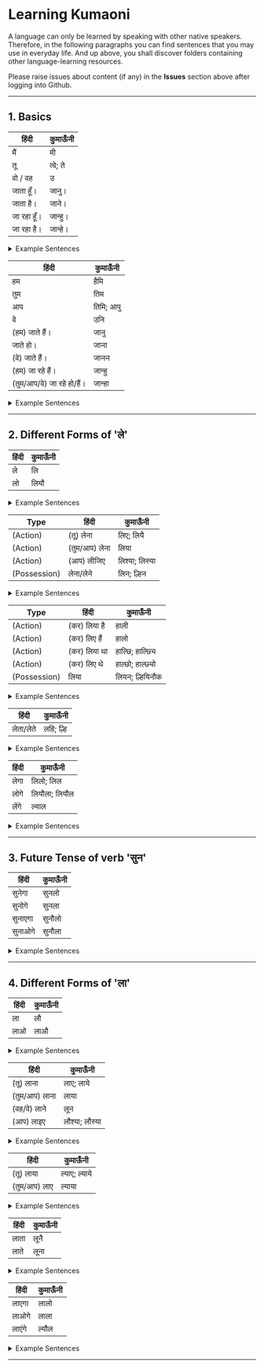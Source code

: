 # Learning Kumaoni
A language can only be learned by speaking with other native speakers. Therefore, in the following paragraphs you can find sentences that you may use in everyday life. And up above, you shall discover folders containing other language-learning resources.

Please raise issues about content (if any) in the **Issues** section above after logging into Github.

---

## 1. Basics
हिंदी | कुमाऊँनी 
--- | --- 
मैं | मी
तू | त्वे; ते
वो / वह | उ
जाता हूँ। | जानु।
जाता है। | जाने।
जा रहा हूँ। | जान्हु।
जा रहा है। | जान्हे।

<details><summary>Example Sentences</summary>
<p>

हिंदी | कुमाऊँनी | | हिंदी | कुमाऊँनी 
--- | --- | --- | --- | --- 
मैं जाता हूँ। | मी जानु। | | मैं जा रहा हूँ। | मी जान्हु।
तू जाता है। | त्वे जाने। | | तू जा रहा है। | त्वे जान्है।
वो जाता है। | उ जाने। | | वो जा रहा है। | उ जान्है।
</p>
</details>


हिंदी | कुमाऊँनी 
--- | --- 
हम | हैमि
तुम | तिम
आप | तिमि; आपु
वे | उनि
(हम) जाते हैं। | जानु
जाते हो। | जाना
(वे) जाते हैं। | जानन
(हम) जा रहे हैं। | जान्हु
(तुम/आप/वे) जा रहे हो/हैं। | जान्हा

<details><summary>Example Sentences</summary>
<p>

हिंदी | कुमाऊँनी | | हिंदी | कुमाऊँनी
--- | --- | --- | --- | ---
हम जाते हैं। | हैमि जानु। | | हम जा रहे हैं। | हैमि जान्हु।
तुम जाते हो। | तिम जाना। | | तुम जा रहे हो। | तिम जान्हा।
आप जाते हो। | तिमि जाना। | | आप जा रहे हो। | तिमि जान्हा।
वे जाते हैं। | उनि जानन। | | वे जा रहे हैं। | उनि जान्हा।
</p>
</details>

---

## 2. Different Forms of 'ले'
हिंदी | कुमाऊँनी 
--- | --- 
ले | लि
लो | लियौ

<details><summary>Example Sentences</summary>
<p>

हिंदी | कुमाऊँनी | | हिंदी | कुमाऊँनी
--- | --- | --- | --- | ---
कर ले। | करि लि। | | कर लो। | करि लियौ।
</p>
</details>


Type | हिंदी | कुमाऊँनी 
--- | --- | --- 
(Action) | (तू) लेना | लिए; लियै
(Action) | (तुम/आप) लेना | लिया
(Action) | (आप) लीजिए | लिश्या; लिस्या
(Possession) | लेना/लेने | लिन; ल्हिन

<details><summary>Example Sentences</summary>
<p>

Type | हिंदी | कुमाऊँनी | Type | हिंदी | कुमाऊँनी
--- | --- | --- | --- | --- | ---
(Action) | तू मिठाई खा लेना। | त्वे मिठै खै लिए। | (Action) | तुम मिठाई खा लेना। | तिम मिठै खै लिया।
(Possession) | उसको कुछ लेना है। | वीहे केइ लिन छ। | (Action) | आप मिठाई खा लीजिए। | तिमि मिठै खै लिश्या।
</p>
</details>


Type | हिंदी | कुमाऊँनी 
--- | --- | --- 
(Action) | (कर) लिया है | हाली
(Action) | (कर) लिए हैं | हालो
(Action) | (कर) लिया था | हाल्छि; हाल्छ्यि
(Action) | (कर) लिए थे | हाल्छो; हाल्छ्यो
(Possession) | लिया | लियन; ल्हियिनौक

<details><summary>Example Sentences</summary>
<p>

Type | हिंदी | कुमाऊँनी | | हिंदी | कुमाऊँनी
--- | --- | --- | --- | --- | ---
(Action) | उसने काम कर लिया है। | वील बुति करिहाली। | | उन्होंने काम कर लिए हैं। | उनील बुति करिहालो।
(Possession) | उसने सामान लिया है। | वील सामान लियन छ। | | | 
</p>
</details>


हिंदी | कुमाऊँनी 
--- | --- 
लेता/लेते | लहि; ल्हि

<details><summary>Example Sentences</summary>
<p>

Type | हिंदी | कुमाऊँनी | Type | हिंदी | कुमाऊँनी
--- | --- | --- | --- | --- | ---
(Action) | वह काम कर लेता है। | उ बुति करि लहि छ। | (Possession) | वह कुछ लेता है। | उ केइ लहि छ।
</p>
</details>


हिंदी | कुमाऊँनी 
--- | --- 
लेगा | लिलो; लिल
लोगे | लियौला; लियौल
लेंगे | ल्याल

<details><summary>Example Sentences</summary>
<p>

हिंदी | कुमाऊँनी | | हिंदी | कुमाऊँनी | | हिंदी | कुमाऊँनी
--- | --- | --- | --- | --- | --- | --- | ---
कर लेगा। | करि लिलो। | | कर लोगे। | करि लियौला। | | कर लेंगे। | करि ल्याल।
</p>
</details>

---

## 3. Future Tense of verb 'सुन'
हिंदी | कुमाऊँनी 
--- | --- 
सुनेगा | सुनलो
सुनोगे | सुनला
सुनाएगा | सुनौलो
सुनाओगे | सुनौला

<details><summary>Example Sentences</summary>
<p>

हिंदी | कुमाऊँनी | | हिंदी | कुमाऊँनी
--- | --- | --- | --- | ---
तू सुनेगा। | त्वे सुनलो। | | तुम सुनोगे। | तिम सुनला।
तू सुनाएगा। | त्वे सुनौलो। | | तुम सुनाओगे। | तिम सुनौला।
</p>
</details>

---

## 4. Different Forms of 'ला'
हिंदी | कुमाऊँनी 
--- | --- 
ला | लौ
लाओ | लाऔ

<details><summary>Example Sentences</summary>
<p>

हिंदी | कुमाऊँनी | | हिंदी | कुमाऊँनी
--- | --- | --- | --- | ---
यहाँ ला। | याँ लौ। | | यहाँ लाओ। | याँ लाऔ।
</p>
</details>
 

हिंदी | कुमाऊँनी 
--- | --- 
(तू) लाना | लाए; लाये
(तुम/आप) लाना | लाया
(वह/वे) लाने | लून
(आप) लाइए | लौश्या; लौस्या
 
<details><summary>Example Sentences</summary>
<p>

हिंदी | कुमाऊँनी |  | हिंदी | कुमाऊँनी
--- | --- | --- | --- | ---
तू मिठाई लाना। | त्वे मिठै लाए। |  | तुम मिठाई लाना। | तिम मिठै लाया।
आप मिठाई लाइए। | तिमि मिठै लौश्या। |  | वे लाने गए हैं। | उनि लून गे छ।
</p>
</details>


हिंदी | कुमाऊँनी 
--- | --- 
(तू) लाया | ल्याए; ल्याये
(तुम/आप) लाए | ल्याया

<details><summary>Example Sentences</summary>
<p>

हिंदी | कुमाऊँनी | | हिंदी | कुमाऊँनी
--- | --- | --- | --- | ---
अनुज मिठाई लाया। | भुला मिठै ल्याए। | | अग्रज मिठाई लाए। | दाज्यू मिठै ल्याया।
</p>
</details>


हिंदी | कुमाऊँनी 
--- | --- 
लाता | लूनै
लाते | लूना

<details><summary>Example Sentences</summary>
<p>

हिंदी | कुमाऊँनी |  | हिंदी | कुमाऊँनी
--- | --- | --- | --- | ---
वह कुछ लाता है। | उ केइ लूनै छै। |  | वे कुछ लाते है। | उनि केइ लूना छ।
</p>
</details>


हिंदी | कुमाऊँनी 
--- | --- 
लाएगा | लालो
लाओगे | लाला
लाएंगे | ल्यौल

<details><summary>Example Sentences</summary>
<p>

हिंदी | कुमाऊँनी | | हिंदी | कुमाऊँनी | | हिंदी | कुमाऊँनी
--- | --- | --- | --- | --- | --- | --- | ---
तू लाएगा। | त्वे लालो। | | तुम लाओगे। | तिम लाला। | | वे लाएंगे। | उनि ल्यौल।
</p>
</details>

---
